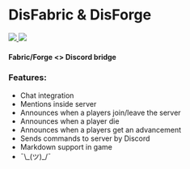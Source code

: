 # DisFabric & DisForge

[![](http://cf.way2muchnoise.eu/short_disfabric-and-disforge_downloads.svg) ![](https://cf.way2muchnoise.eu/versions/disfabric-and-disforge.svg)](https://www.curseforge.com/minecraft/mc-mods/disfabric-and-disforge)

#### Fabric/Forge <> Discord bridge

### Features:

+ Chat integration
+ Mentions inside server
+ Announces when a players join/leave the server
+ Announces when a player die
+ Announces when a players get an advancement
+ Sends commands to server by Discord
+ Markdown support in game
+ ¯\\\_(ツ)\_/¯
